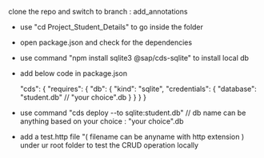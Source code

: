 clone the repo and switch to branch : add_annotations



* use "cd Project_Student_Details" to go inside the folder
* open package.json and check for the dependencies
* use command "npm install sqlite3 @sap/cds-sqlite" to install local db

* add below code in package.json 

  "cds": {
    "requires": {
      "db": {
        "kind": "sqlite",
        "credentials": {
          "database": "student.db"  // "your choice".db
        }
      }
    }
  }

* use command "cds deploy --to sqlite:student.db" // db name can be anything based on your choice : "your choice".db 

* add a test.http file "( filename can be anyname with http extension ) under ur root folder to test the CRUD operation locally   
